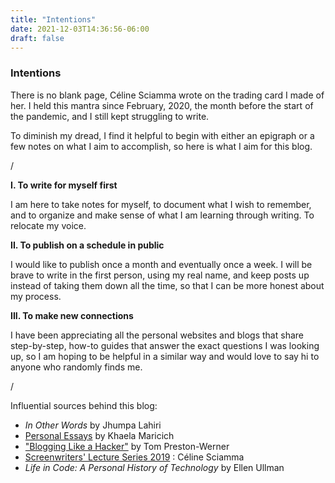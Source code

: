 ```yaml
---
title: "Intentions"
date: 2021-12-03T14:36:56-06:00
draft: false
---
```


### Intentions

There is no blank page, Céline Sciamma wrote on the trading card I made of her. I held this mantra since February, 2020, the month before the start of the pandemic, and I still kept struggling to write. 

To diminish my dread, I find it helpful to begin with either an epigraph or a few notes on what I aim to accomplish, so here is what I aim for this blog.

/

**I. To write for myself first**

I am here to take notes for myself, to document what I wish to remember, and to organize and make sense of what I am learning through writing. To relocate my voice.

**II. To publish on a schedule in public**

I would like to publish once a month and eventually once a week. I will be brave to write in the first person, using my real name, and keep posts up instead of taking them down all the time, so that I can be more honest about my process.

**III. To make new connections**

I have been appreciating all the personal websites and blogs that share step-by-step, how-to guides that answer the exact questions I was looking up, so I am hoping to be helpful in a similar way and would love to say hi to anyone who randomly finds me.

/

Influential sources behind this blog:

- _In Other Words_ by Jhumpa Lahiri
- [Personal Essays](https://khaelamaricich.com/personal-essays) by Khaela Maricich
- ["Blogging Like a Hacker"](https://tom.preston-werner.com/2008/11/17/blogging-like-a-hacker.html) by Tom Preston-Werner
- [Screenwriters' Lecture Series 2019](https://www.bafta.org/media-centre/transcripts/screenwriters-lecture-series-2019-celine-sciamma) : Céline Sciamma
- _Life in Code: A Personal History of Technology_ by Ellen Ullman